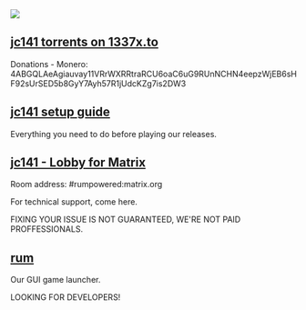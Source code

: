 <img src="https://i.postimg.cc/5yfZCY7b/43534534.png">

## [jc141 torrents on 1337x.to](https://1337x.to/user/johncena141/)
Donations - Monero: 4ABGQLAeAgiauvay11VRrWXRRtraRCU6oaC6uG9RUnNCHN4eepzWjEB6sHF92sUrSED5b8GyY7Ayh57R1jUdcKZg7is2DW3

## [jc141 setup guide](https://github.com/jc141x/jc141-bash/tree/master/setup)
Everything you need to do before playing our releases.

## [jc141 - Lobby for Matrix](https://matrix.to/#/#rumpowered:matrix.org)
Room address: #rumpowered:matrix.org

For technical support, come here.

FIXING YOUR ISSUE IS NOT GUARANTEED, WE'RE NOT PAID PROFFESSIONALS.

## [rum](https://github.com/jc141x/rum)
Our GUI game launcher.

LOOKING FOR DEVELOPERS!
